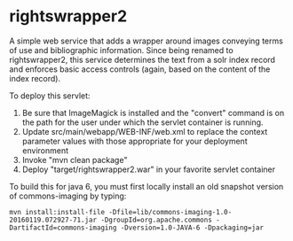 # rightswrapper2

A simple web service that adds a wrapper around images conveying
terms of use and bibliographic information.  Since being renamed to
rightswrapper2, this service determines the text from a solr index
record and enforces basic access controls (again, based on the 
content of the index record).

To deploy this servlet:

1. Be sure that ImageMagick is installed and the "convert" command is on the path for the user under which the servlet container is running.
2. Update src/main/webapp/WEB-INF/web.xml to replace the context parameter values with those appropriate for your deployment environment
3. Invoke "mvn clean package"
4. Deploy "target/rightswrapper2.war" in your favorite servlet container

To build this for java 6, you must first locally install an old snapshot version of commons-imaging by typing:

```
mvn install:install-file -Dfile=lib/commons-imaging-1.0-20160119.072927-71.jar -DgroupId=org.apache.commons -DartifactId=commons-imaging -Dversion=1.0-JAVA-6 -Dpackaging=jar
```


